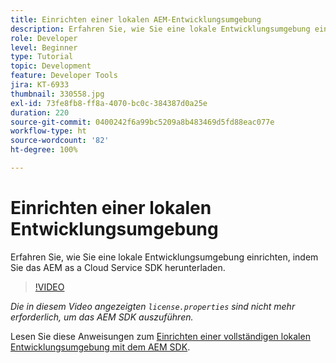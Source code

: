 ```yaml
---
title: Einrichten einer lokalen AEM-Entwicklungsumgebung
description: Erfahren Sie, wie Sie eine lokale Entwicklungsumgebung einrichten, indem Sie das AEM as a Cloud Service SDK herunterladen.
role: Developer
level: Beginner
type: Tutorial
topic: Development
feature: Developer Tools
jira: KT-6933
thumbnail: 330558.jpg
exl-id: 73fe8fb8-ff8a-4070-bc0c-384387d0a25e
duration: 220
source-git-commit: 0400242f6a99bc5209a8b483469d5fd88eac077e
workflow-type: ht
source-wordcount: '82'
ht-degree: 100%

---
```


# Einrichten einer lokalen Entwicklungsumgebung

Erfahren Sie, wie Sie eine lokale Entwicklungsumgebung einrichten, indem Sie das AEM as a Cloud Service SDK herunterladen.

>[!VIDEO](https://video.tv.adobe.com/v/330558?quality=12&learn=on)

_Die in diesem Video angezeigten `license.properties` sind nicht mehr erforderlich, um das AEM SDK auszuführen._

Lesen Sie diese Anweisungen zum [Einrichten einer vollständigen lokalen Entwicklungsumgebung mit dem AEM SDK](https://experienceleague.adobe.com/docs/experience-manager-learn/cloud-service/local-development-environment-set-up/overview.html?lang=de).

